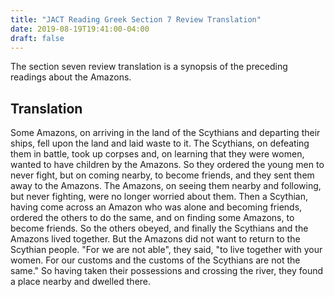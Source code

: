```yaml
---
title: "JACT Reading Greek Section 7 Review Translation"
date: 2019-08-19T19:41:00-04:00
draft: false 
---
```

The section seven review translation is a synopsis of the preceding readings about the Amazons.<!--more-->
## Translation
Some Amazons, on arriving in the land of the Scythians and departing their
ships, fell upon the land and laid waste to it. The Scythians, on defeating 
them in battle, took up corpses and, on learning that they were women, wanted to
have children by the Amazons. So they ordered the young men to never fight, but
on coming nearby, to become friends, and they sent them away to the Amazons. The
Amazons, on seeing them nearby and following, but never fighting, were no longer
worried about them. Then a Scythian, having come across an Amazon who was alone and becoming
friends, ordered the others to do the same, and on finding some Amazons, to become
friends. So the others obeyed, and finally the Scythians and the Amazons lived
together. But the Amazons did not want to return to the Scythian people. "For we
are not able", they said, "to live together with your women. For our customs and
the customs of the Scythians are not the same." So having taken their
possessions and crossing the river, they found a place nearby and dwelled there.